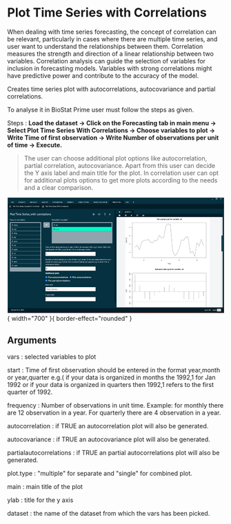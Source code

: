 # Plot Time Series with Correlations

When dealing with time series forecasting, the concept of correlation can be relevant, particularly in cases where there are multiple time series, and user want to understand the relationships between them. Correlation measures the strength and direction of a linear relationship between two variables. Correlation analysis can guide the selection of variables for inclusion in forecasting models. Variables with strong correlations might have predictive power and contribute to the accuracy of the model.

Creates time series plot with autocorrelations, autocovariance and partial correlations. 

To analyse it in BioStat Prime user must follow the steps as given.

Steps
: __Load the dataset -> Click on the Forecasting tab in main menu -> Select Plot Time Series With Correlations -> Choose variables to plot -> Write Time of first observation -> Write Number of observations per unit of time -> Execute.__

>The user can choose additional plot options like autocorrelation, partial correlation, autocovariance. Apart from this user can decide the Y axis label and main title for the plot. In correlation user can opt for additional plots options to get more plots according to the needs and a clear comparison.

![alt text](screenshots/image236.png){ width="700" }{ border-effect="rounded" }

## Arguments

vars
: selected variables to plot

start
: Time of first observation should be entered in the format year,month or year,quarter e.g.( if your data is organized in months the 1992,1 for Jan 1992 or if your data is organized in quarters then 1992,1 refers to the first quarter of 1992.

frequency
: Number of observations in unit time. Example: for monthly there are 12 observation in a year. For quarterly there are 4 observation in a year.

autocorrelation
: if TRUE an autocorrelation plot will also be generated.

autocovariance
: if TRUE an autocovariance plot will also be generated.

partialautocorrelations
: if TRUE an partial autocorrelations plot will also be generated.

plot.type
: "multiple" for separate and "single" for combined plot.

main
: main title of the plot

ylab
: title for the y axis

dataset
: the name of the dataset from which the vars has been picked.
